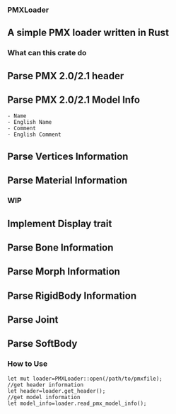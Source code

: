 ### PMXLoader
## A simple PMX loader written in Rust
### What can this crate do
  ## Parse PMX 2.0/2.1 header
  ## Parse PMX 2.0/2.1 Model Info
    - Name
    - English Name
    - Comment
    - English Comment
  ## Parse Vertices Information
  ## Parse Material Information
### WIP
  ## Implement Display trait
  
  ## Parse Bone Information
  ## Parse Morph Information
  ## Parse RigidBody Information
  ## Parse Joint
  ## Parse SoftBody
### How to Use
```
let mut loader=PMXLoader::open(/path/to/pmxfile);
//get header information
let header=loader.get_header();
//get model information
let model_info=loader.read_pmx_model_info();
```


